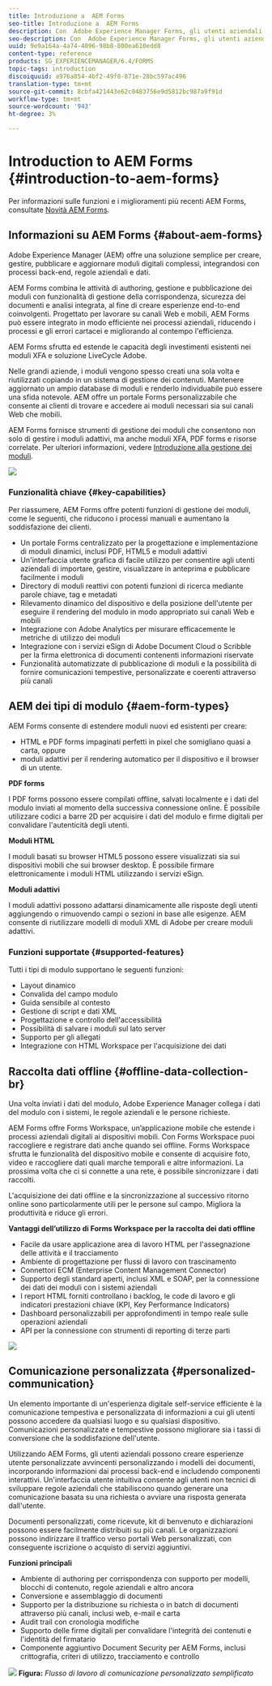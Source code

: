 ```yaml
---
title: Introduzione a  AEM Forms
seo-title: Introduzione a  AEM Forms
description: Con  Adobe Experience Manager Forms, gli utenti aziendali possono integrare moduli coinvolgenti, reattivi e adattivi nei siti Web e mobili, semplificando il processo di iscrizione digitale e aumentando i tassi di conversione dei clienti.
seo-description: Con  Adobe Experience Manager Forms, gli utenti aziendali possono integrare moduli coinvolgenti, reattivi e adattivi nei siti Web e mobili, semplificando il processo di iscrizione digitale e aumentando i tassi di conversione dei clienti.
uuid: 9e9a164a-4a74-4096-98b8-800ea610edd8
content-type: reference
products: SG_EXPERIENCEMANAGER/6.4/FORMS
topic-tags: introduction
discoiquuid: a976a854-4bf2-49f8-871e-28bc597ac496
translation-type: tm+mt
source-git-commit: 8cbfa421443e62c0483756e9d5812bc987a9f91d
workflow-type: tm+mt
source-wordcount: '943'
ht-degree: 3%

---
```



# Introduction to AEM Forms {#introduction-to-aem-forms}

Per informazioni sulle funzioni e i miglioramenti più recenti  AEM Forms, consultate [Novità  AEM Forms](/help/forms/using/whats-new.md).

## Informazioni su  AEM Forms {#about-aem-forms}

Adobe Experience Manager (AEM) offre una soluzione semplice per creare, gestire, pubblicare e aggiornare moduli digitali complessi, integrandosi con processi back-end, regole aziendali e dati.

AEM Forms combina le attività di authoring, gestione e pubblicazione dei moduli con funzionalità di gestione della corrispondenza, sicurezza dei documenti e analisi integrata, al fine di creare esperienze end-to-end coinvolgenti. Progettato per lavorare su canali Web e mobili,  AEM Forms può essere integrato in modo efficiente nei processi aziendali, riducendo i processi e gli errori cartacei e migliorando al contempo l&#39;efficienza.

 AEM Forms sfrutta ed estende le capacità degli investimenti esistenti nei moduli XFA e  soluzione LiveCycle Adobe.

Nelle grandi aziende, i moduli vengono spesso creati una sola volta e riutilizzati copiando in un sistema di gestione dei contenuti. Mantenere aggiornato un ampio database di moduli e renderlo individuabile può essere una sfida notevole. AEM offre un portale Forms personalizzabile che consente ai clienti di trovare e accedere ai moduli necessari sia sui canali Web che mobili.

 AEM Forms fornisce strumenti di gestione dei moduli che consentono non solo di gestire i moduli adattivi, ma anche moduli XFA, PDF forms e risorse correlate. Per ulteriori informazioni, vedere [Introduzione alla gestione dei moduli](/help/forms/using/introduction-managing-forms.md).

![](do-not-localize/4th-draft.gif)

### Funzionalità chiave {#key-capabilities}

Per riassumere,  AEM Forms offre potenti funzioni di gestione dei moduli, come le seguenti, che riducono i processi manuali e aumentano la soddisfazione dei clienti.

* Un portale Forms centralizzato per la progettazione e implementazione di moduli dinamici, inclusi PDF, HTML5 e moduli adattivi
* Un&#39;interfaccia utente grafica di facile utilizzo per consentire agli utenti aziendali di importare, gestire, visualizzare in anteprima e pubblicare facilmente i moduli
* Directory di moduli reattivi con potenti funzioni di ricerca mediante parole chiave, tag e metadati
* Rilevamento dinamico del dispositivo e della posizione dell&#39;utente per eseguire il rendering del modulo in modo appropriato sui canali Web e mobili
* Integrazione con  Adobe Analytics per misurare efficacemente le metriche di utilizzo dei moduli
* Integrazione con i servizi eSign di Adobe Document Cloud o Scribble per la firma elettronica di documenti contenenti informazioni riservate
* Funzionalità automatizzate di pubblicazione di moduli e la possibilità di fornire comunicazioni tempestive, personalizzate e coerenti attraverso più canali

## AEM dei tipi di modulo {#aem-form-types}

 AEM Forms consente di estendere moduli nuovi ed esistenti per creare:

* HTML e PDF forms impaginati perfetti in pixel che somigliano quasi a carta, oppure
* moduli adattivi per il rendering automatico per il dispositivo e il browser di un utente.

**PDF forms**

I PDF forms possono essere compilati offline, salvati localmente e i dati del modulo inviati al momento della successiva connessione online. È possibile utilizzare codici a barre 2D per acquisire i dati del modulo e firme digitali per convalidare l&#39;autenticità degli utenti.

**Moduli HTML**

I moduli basati su browser HTML5 possono essere visualizzati sia sui dispositivi mobili che sui browser desktop. È possibile firmare elettronicamente i moduli HTML utilizzando i servizi eSign.

**Moduli adattivi**

I moduli adattivi possono adattarsi dinamicamente alle risposte degli utenti aggiungendo o rimuovendo campi o sezioni in base alle esigenze. AEM consente di riutilizzare  modelli di moduli XML di Adobe per creare moduli adattivi.

### Funzioni supportate {#supported-features}

Tutti i tipi di modulo supportano le seguenti funzioni:

* Layout dinamico
* Convalida del campo modulo
* Guida sensibile al contesto
* Gestione di script e dati XML
* Progettazione e controllo dell&#39;accessibilità
* Possibilità di salvare i moduli sul lato server
* Supporto per gli allegati
* Integrazione con HTML Workspace per l&#39;acquisizione dei dati

## Raccolta dati offline {#offline-data-collection-br}

Una volta inviati i dati del modulo, Adobe Experience Manager collega i dati del modulo con i sistemi, le regole aziendali e le persone richieste.

 AEM Forms offre Forms Workspace, un’applicazione mobile che estende i processi aziendali digitali ai dispositivi mobili. Con Forms Workspace puoi raccogliere e registrare dati anche quando sei offline. Forms Workspace sfrutta le funzionalità del dispositivo mobile e consente di acquisire foto, video e raccogliere dati quali marche temporali e altre informazioni. La prossima volta che ci si connette a una rete, è possibile sincronizzare i dati raccolti.

L&#39;acquisizione dei dati offline e la sincronizzazione al successivo ritorno online sono particolarmente utili per le persone sul campo. Migliora la produttività e riduce gli errori.

**Vantaggi dell’utilizzo di Forms Workspace per la raccolta dei dati offline**

* Facile da usare applicazione area di lavoro HTML per l&#39;assegnazione delle attività e il tracciamento
* Ambiente di progettazione per flussi di lavoro con trascinamento
* Connettori ECM (Enterprise Content Management Connector)
* Supporto degli standard aperti, inclusi XML e SOAP, per la connessione dei dati dei moduli con i sistemi aziendali
* I report HTML forniti controllano i backlog, le code di lavoro e gli indicatori prestazioni chiave (KPI, Key Performance Indicators)
* Dashboard personalizzabili per approfondimenti in tempo reale sulle operazioni aziendali
* API per la connessione con strumenti di reporting di terze parti

![](do-not-localize/3rd-draft.gif)

## Comunicazione personalizzata {#personalized-communication}

Un elemento importante di un&#39;esperienza digitale self-service efficiente è la comunicazione tempestiva e personalizzata di informazioni a cui gli utenti possono accedere da qualsiasi luogo e su qualsiasi dispositivo. Comunicazioni personalizzate e tempestive possono migliorare sia i tassi di conversione che la soddisfazione dell&#39;utente.

Utilizzando  AEM Forms, gli utenti aziendali possono creare esperienze utente personalizzate avvincenti personalizzando i modelli dei documenti, incorporando informazioni dai processi back-end e includendo componenti interattivi. Un&#39;interfaccia utente intuitiva consente agli utenti non tecnici di sviluppare regole aziendali che stabiliscono quando generare una comunicazione basata su una richiesta o avviare una risposta generata dall&#39;utente.

Documenti personalizzati, come ricevute, kit di benvenuto e dichiarazioni possono essere facilmente distribuiti su più canali. Le organizzazioni possono indirizzare il traffico verso portali Web personalizzati, con conseguente iscrizione o acquisto di servizi aggiuntivi.

**Funzioni principali**

* Ambiente di authoring per corrispondenza con supporto per modelli, blocchi di contenuto, regole aziendali e altro ancora
* Conversione e assemblaggio di documenti
* Supporto per la distribuzione su richiesta o in batch di documenti attraverso più canali, inclusi web, e-mail e carta
* Audit trail con cronologia modifiche
* Supporto delle firme digitali per convalidare l&#39;integrità dei contenuti e l&#39;identità del firmatario
* Componente aggiuntivo Document Security per  AEM Forms, inclusi crittografia, criteri di utilizzo, tracciamento e controllo

![](do-not-localize/layout-02.png)
**Figura:** *Flusso di lavoro di comunicazione personalizzato semplificato*

